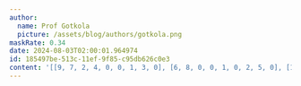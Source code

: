 ```yaml
---
author:
  name: Prof Gotkola
  picture: /assets/blog/authors/gotkola.png
maskRate: 0.34
date: 2024-08-03T02:00:01.964974
id: 185497be-513c-11ef-9f85-c95db626c0e3
content: '[[9, 7, 2, 4, 0, 0, 1, 3, 0], [6, 8, 0, 0, 1, 0, 2, 5, 0], [1, 3, 5, 7, 2, 6, 9, 4, 0], [5, 6, 7, 0, 9, 1, 3, 0, 4], [3, 4, 0, 0, 6, 0, 5, 0, 2], [0, 0, 9, 5, 4, 3, 7, 0, 1], [0, 0, 3, 9, 0, 8, 6, 2, 0], [7, 5, 8, 0, 0, 2, 4, 1, 9], [2, 0, 6, 0, 5, 0, 8, 7, 0]]'
---
```

